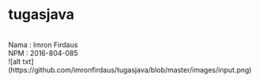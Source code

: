 # tugasjava
<br>
Nama : Imron Firdaus
<br>
NPM : 2016-804-085
<br>
![alt txt](https://github.com/imronfirdaus/tugasjava/blob/master/images/input.png)
<br>
